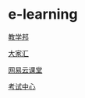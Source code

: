 # e-learning
[教学邦](http://jiaoxuebang.com/)

[大家汇](http://www.dajiahui.cn/)

[网易云课堂](http://study.163.com/)

[考试中心](http://www.jybkszx.com)
